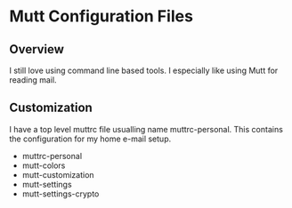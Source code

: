 # Mutt Configuration Files

## Overview

I still love using command line based tools.  I especially like using Mutt
for reading mail.

## Customization

I have a top level muttrc file usualling name muttrc-personal.  This
contains the configuration for my home e-mail setup.

* muttrc-personal
* mutt-colors
* mutt-customization
* mutt-settings
* mutt-settings-crypto
